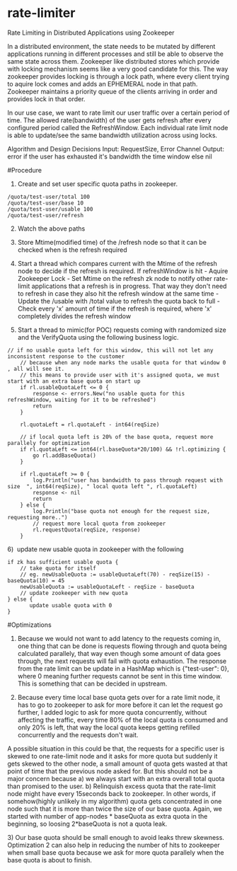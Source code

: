 # rate-limiter
Rate Limiting in Distributed Applications using Zookeeper

In a distributed environment, the state needs to be mutated by different applications running in different processes and still be able to observe the same state across them. Zookeeper like distributed stores which provide with locking mechanism seems like a very good candidate for this. The way zookeeper provides locking is through a lock path, where every client trying to aquire lock comes and adds an EPHEMERAL node in that path. Zookeeper maintains a priority queue of the clients arriving in order and provides lock in that order.

In our use case, we want to rate limit our user traffic over a certain period of time. The allowed rate(bandwidth) of the user gets refresh after every configured period called the RefreshWindow. Each individual rate limit node is able to update/see the same bandwidth utilization across using locks.

Algorithm and Design Decisions
Input: RequestSize, Error Channel
Output: error if the user has exhausted it's bandwidth the time window else nil

#Procedure

1) Create and set user specific quota paths in zookeeper.
```
/quota/test-user/total 100
/quota/test-user/base 10
/quota/test-user/usable 100
/quota/test-user/refresh
```

2) Watch the above paths
3) Store Mtime(modified time) of the /refresh node so that it can be checked when is the refresh required
4) Start a thread which compares current with the Mtime of the refresh node to decide if the refresh is required.
 If refreshWindow is hit
           - Aquire Zookeeper Lock
           - Set Mtime on the refresh zk node to notify other rate-limit applications that a refresh is in progress. That way they don't need to refresh in case they also hit the refresh window at the same time
           - Update the /usable with /total value to refresh the quota back to full
           - Check every 'x' amount of time if the refresh is required, where 'x' completely divides the refresh window

5) Start a thread to mimic(for POC) requests coming with randomized size and the VerifyQuota using the following business logic.
```
// if no usable quota left for this window, this will not let any inconsistent response to the customer
    // because when any node marks the usable quota for that window 0 , all will see it.
    // this means to provide user with it's assigned quota, we must start with an extra base quota on start up
    if rl.usableQuotaLeft <= 0 {
        response <- errors.New("no usable quota for this refreshWindow, waiting for it to be refreshed")
        return
    }
 
    rl.quotaLeft = rl.quotaLeft - int64(reqSize)
 
    // if local quota left is 20% of the base quota, request more parallely for optimization
    if rl.quotaLeft <= int64(rl.baseQuota*20/100) && !rl.optimizing {
        go rl.addBaseQuota()
    }
 
    if rl.quotaLeft >= 0 {
        log.Println("user has bandwidth to pass through request with size  ", int64(reqSize), " local quota left ", rl.quotaLeft)
        response <- nil
        return
    } else {
        log.Println("base quota not enough for the request size, requesting more..")
        // request more local quota from zookeeper
        rl.requestQuota(reqSize, response)
    }
```

6)  update new usable quota in zookeeper with the following
```
if zk has sufficient usable quota {
	// take quota for itself
	// eg. newUsableQuota := usableQuotaLeft(70) - reqSize(15) - baseQuota(10) = 45
	newUsableQuota := usableQuotaLeft - reqSize - baseQuota
	// update zookeeper with new quota
} else {
       update usable quota with 0
}
```

#Optimizations

1) Because we would not want to add latency to the requests coming in, one thing that can be done is requests flowing through and quota being calculated parallely, that way even though some amount of data goes through, the next requests will fail with quota exhaustion. The response from the rate limit can be update in a HashMap which is {"test-user": 0}, where 0 meaning further requests cannot be sent in this time window. 
This is something that can be decided in upstream.

2) Because every time local base quota gets over for a rate limit node, it has to go to zookeeper to ask for more before it can let the request go further, I added logic to ask for more quota concurrently, without affecting the traffic, every time 80% of the local quota is consumed and only 20% is left, that way the local quota keeps getting refilled concurrently and the requests don't wait.

A possible situation in this could be that, the requests for a specific user is skewed to one rate-limit node and it asks for more quota but suddenly it gets skewed to the other node, a small amount of quota gets wasted at that point of time that the previous node asked for. But this should not be a major concern because 
    a) we always start with an extra overall total quota than promised to the user.
    b) Relinquish excess quota that the rate-limit node might have every 15seconds back to zookeeper. In other words, if somehow(highly unlikely in my algorithm) quota gets concentrated in one node such that it is more than twice the size of our base quota. Again, we started with number of app-nodes * baseQuota as extra quota in the beginning, so loosing 2*baseQuota is not a quota leak.

3) Our base quota should be small enough to avoid leaks threw skewness. Optimization 2 can also help in reducing the number of hits to zookeeper when small base quota because we ask for more quota parallely when the base quota is about to finish.


